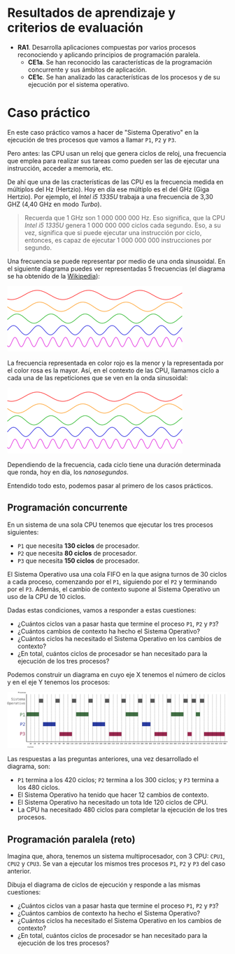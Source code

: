 # Resultados de aprendizaje y criterios de evaluación

- **RA1**. Desarrolla aplicaciones compuestas por varios procesos reconociendo y aplicando principios de programación paralela.
  - **CE1a**. Se han reconocido las características de la programación concurrente y sus ámbitos de aplicación.
  - **CE1c**. Se han analizado las características de los procesos y de su ejecución por el sistema operativo.

# Caso práctico

En este caso práctico vamos a hacer de "Sistema Operativo" en la ejecución de tres procesos que vamos a llamar `P1`, `P2` y `P3`.

Pero antes: las CPU usan un reloj que genera ciclos de reloj, una frecuencia que emplea para realizar sus tareas como pueden ser las de ejecutar una instrucción, acceder a memoria, etc.

De ahí que una de las cracterísticas de las CPU es la frecuencia medida en múltiplos del Hz (Hertzio). Hoy en día ese múltiplo es el del GHz (Giga Hertzio). Por ejemplo, el *Intel i5 1335U* trabaja a una frecuencia de 3,30 GHZ (4,40 GHz en modo *Turbo*).

> Recuerda que 1 GHz son 1 000 000 000 Hz. Eso significa, que la CPU *Intel i5 1335U* genera 1 000 000 000 ciclos cada segundo. Eso, a su vez, significa que si puede ejecutar una instrucción por ciclo, entonces, es capaz de ejecutar 1 000 000 000 instrucciones por segundo.

Una frecuencia se puede representar por medio de una onda sinusoidal. En el siguiente diagrama puedes ver representadas 5 frecuencias (el diagrama se ha obtenido de la [Wikipedia](https://es.wikipedia.org/wiki/Frecuencia)):

![Ondas sinusoidales](./img/diferentes_frecuencias.png)

La frecuencia representada en color rojo es la menor y la representada por el color rosa es la mayor. Así, en el contexto de las CPU, llamamos ciclo a cada una de las repeticiones que se ven en la onda sinusoidal:

![Ciclo en una frecuencia](./img/diferentes_frecuencias.png)

Dependiendo de la frecuencia, cada ciclo tiene una duración determinada que ronda, hoy en día, los *nanosegundos*.

Entendido todo esto, podemos pasar al primero de los casos prácticos.

## Programación concurrente

En un sistema de una sola CPU tenemos que ejecutar los tres procesos siguientes:

- `P1` que necesita **130 ciclos** de procesador.
- `P2` que necesita **80 ciclos** de procesador.
- `P3` que necesita **150 ciclos** de procesador.

El Sistema Operativo usa una cola FIFO en la que asigna turnos de 30 ciclos a cada proceso, comenzando por el `P1`, siguiendo por el `P2` y terminando por el `P3`. Además, el cambio de contexto supone al Sistema Operativo un uso de la CPU de 10 ciclos.

Dadas estas condiciones, vamos a responder a estas cuestiones:

- ¿Cuántos ciclos van a pasar hasta que termine el proceso `P1`, `P2` y `P3`?
- ¿Cuántos cambios de contexto ha hecho el Sistema Operativo?
- ¿Cuántos ciclos ha necesitado el Sistema Operativo en los cambios de contexto?
- ¿En total, cuántos ciclos de procesador se han necesitado para la ejecución de los tres procesos?

Podemos construir un diagrama en cuyo eje X tenemos el número de ciclos y en el eje Y tenemos los procesos:

![Caso práctico resuelto: programacion concurrente](./img/caso_practico_concurrencia.png)

Las respuestas a las preguntas anteriores, una vez desarrollado el diagrama, son:

- `P1` termina a los 420 ciclos; `P2` termina a los 300 ciclos; y `P3` termina a los 480 ciclos.
- El Sistema Operativo ha tenido que hacer 12 cambios de contexto.
- El Sistema Operativo ha necesitado un tota lde 120 ciclos de CPU.
- La CPU ha necesitado 480 ciclos para completar la ejecución de los tres procesos.

## Programación paralela (reto)

Imagina que, ahora, tenemos un sistema multiprocesador, con 3 CPU: `CPU1`, `CPU2` y `CPU3`. Se van a ejecutar los mismos tres procesos `P1`, `P2` y `P3` del caso anterior.

Dibuja el diagrama de ciclos de ejecución y responde a las mismas cuestiones:

- ¿Cuántos ciclos van a pasar hasta que termine el proceso `P1`, `P2` y `P3`?
- ¿Cuántos cambios de contexto ha hecho el Sistema Operativo?
- ¿Cuántos ciclos ha necesitado el Sistema Operativo en los cambios de contexto?
- ¿En total, cuántos ciclos de procesador se han necesitado para la ejecución de los tres procesos?
